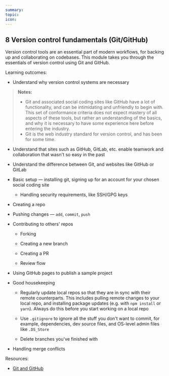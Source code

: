 ```yaml
---
summary:
topic:
icon:
---
```


## 8 Version control fundamentals (Git/GitHub)

Version control tools are an essential part of modern workflows, for backing up and collaborating on codebases. This module takes you through the essentials of version control using Git and GitHub.

Learning outcomes:

- Understand why version control systems are necessary

> **Notes:**
>
> - Git and associated social coding sites like GitHub have a lot of functionality, and can be intimidating and unfriendly to begin with. This set of conformance criteria does not expect mastery of all aspects of these tools, but rather an understanding of the basics, and why it is necessary to have some experience here before entering the industry.
> - Git is the web industry standard for version control, and has been for some time.

- Understand that sites such as GitHub, GitLab, etc. enable teamwork and collaboration that wasn't so easy in the past

- Understand the difference between Git, and websites like GitHub or GitLab

- Basic setup — installing git, signing up for an account for your chosen social coding site

  - Handling security requirements, like SSH/GPG keys

- Creating a repo

- Pushing changes — `add`, `commit`, `push`

- Contributing to others' repos

  - Forking

  - Creating a new branch

  - Creating a PR

  - Review flow

- Using GitHub pages to publish a sample project

- Good housekeeping

  - Regularly update local repos so that they are in sync with their remote counterparts. This includes pulling remote changes to your local repo, and installing package updates (e.g. with `npm install` or `yarn`). Always do this before you start working on a local repo

  - Use `.gitignore` to ignore all the stuff you don't want to commit, for example, dependencies, dev source files, and OS-level admin files like `.DS_Store`

  - Delete branches you've finished with

- Handling merge conflicts

Resources:

- [Git and GitHub](https://developer.mozilla.org/docs/Learn/Tools_and_testing/GitHub)
